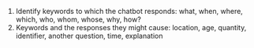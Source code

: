1. Identify keywords to which the chatbot responds:
what, when, where, which, who, whom, whose, why, how?
2. Keywords and the responses they might cause:
location, age, quantity, identifier, another question, time, explanation